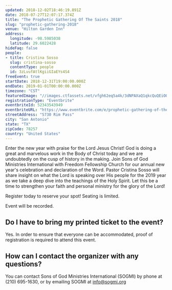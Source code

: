```yaml
---
updated: 2018-12-02T18:46:19.891Z
date: 2018-07-27T12:07:17.374Z
title: "The Prophetic Gathering Of The Saints 2018"
slug: "prophetic-gathering-2018"
venue: "Hilton Garden Inn"
address:
  longitude: -98.5985038
  latitude: 29.6022428
hideFaq: false
people:
- title: Cristina Sosso
  slug: cristina-sosso
  contentType: people
  id: 3zLvufAtlKgiiGIaEYs4S4
freeEvent: true
startDate: 2018-12-31T19:00:00.000Z
endDate: 2019-01-01T00:00:00.000Z
timezone: "CST"
featuredImage: "//images.ctfassets.net/vfgh62eq5a4k/3dNPAXaQ1qkcQuQEiOQs4S/7688f01fa99d7d62dd2dffa6fcb13928/ray-hennessy-299620-unsplash__1_.jpg"
registrationType: "Eventbrite"
eventbriteId: 52343543949
eventbriteURL: "https://www.eventbrite.com/e/prophetic-gathering-of-the-saints-2019-new-years-celebration-tickets-52343543949"
streetAddress: "5730 Rim Pass"
city: "San Antonio"
state: "TX"
zipCode: 78257
country: "United States"
---
```

Enter the new year with praise for the Lord Jesus Christ! God is doing a great and marvelous work in the Body of Christ today and we are undoubtedly on the cusp of history in the making. Join Sons of God Ministries International with Freedom Fellowship Church for our annual new year's celebration and declaration of the Word. Pastor Cristina Sosso will share insight on what the Lord is speaking over His people for the 2019 year as we take a deep dive into the teachings of the Holy Spirit. Let this be a time to strengthen your faith and personal ministry for the glory of the Lord!

Register today to reserve your spot! Seating is limited.

Event will be recorded.

<faq>

## Do I have to bring my printed ticket to the event?

Yes. In order to ensure that everyone can be accommodated, proof of registration is required to attend this event.

## How can I contact the organizer with any questions?

You can contact Sons of God Ministries International (SOGMI) by phone at (210) 695-1630, or by emailing SOGMI at info@sogmi.org
